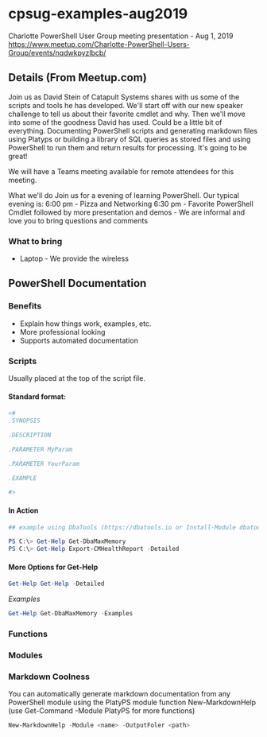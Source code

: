 # cpsug-examples-aug2019
Charlotte PowerShell User Group meeting presentation - Aug 1, 2019
https://www.meetup.com/Charlotte-PowerShell-Users-Group/events/nqdwkpyzlbcb/

## Details (From Meetup.com)

Join us as David Stein of Catapult Systems shares with us some of the scripts and tools he has developed. We'll start off with our new speaker challenge to tell us about their favorite cmdlet and why. Then we'll move into some of the goodness David has used. Could be a little bit of everything. Documenting PowerShell scripts and generating markdown files using Platyps or building a library of SQL queries as stored files and using PowerShell to run them and return results for processing. It's going to be great!

We will have a Teams meeting available for remote attendees for this meeting.

What we'll do
Join us for a evening of learning PowerShell. Our typical evening is:
6:00 pm - Pizza and Networking
6:30 pm - Favorite PowerShell Cmdlet followed by more presentation and demos - We are informal and love you to bring questions and comments

### What to bring

* Laptop - We provide the wireless

## PowerShell Documentation

### Benefits

* Explain how things work, examples, etc.
* More professional looking
* Supports automated documentation

### Scripts

Usually placed at the top of the script file.

#### Standard format: 

```powershell
<#
.SYNOPSIS

.DESCRIPTION

.PARAMETER MyParam

.PARAMETER YourParam

.EXAMPLE

#>
```
#### In Action

```powershell
## example using DbaTools (https://dbatools.io or Install-Module dbatools)

PS C:\> Get-Help Get-DbaMaxMemory
PS C:\> Get-Help Export-CMHealthReport -Detailed
```
#### More Options for Get-Help

```powershell
Get-Help Get-Help -Detailed
```

_Examples_

```powershell
Get-Help Get-DbaMaxMemory -Examples
```

### Functions

### Modules

### Markdown Coolness

You can automatically generate markdown documentation from any PowerShell module using the PlatyPS module function New-MarkdownHelp (use Get-Command -Module PlatyPS for more functions)

```powershell
New-MarkdownHelp -Module <name> -OutputFoler <path>
```
